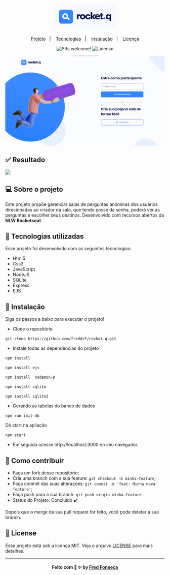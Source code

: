 <div align="center">

# ![Rocket.Q!](.github/logo.png)

</div>

<p align="center">
  <a href="#-sobre-o-projeto">Projeto</a>&nbsp;&nbsp;&nbsp;|&nbsp;&nbsp;&nbsp;
  <a href="#-tecnologias-utilizadas">Tecnologias</a>&nbsp;&nbsp;&nbsp;|&nbsp;&nbsp;&nbsp;
  <a href="#-instalação">Instalação</a>&nbsp;&nbsp;&nbsp;|&nbsp;&nbsp;&nbsp;
  <a href="#-license">Licença</a>
</p>

<p align="center">
 <img src="https://img.shields.io/static/v1?label=PRs&message=welcome&color=49AA26&labelColor=000000" alt="PRs welcome!" />

  <img alt="License" src="https://img.shields.io/static/v1?label=license&message=MIT&color=49AA26&labelColor=000000">
</p>

<img src=".github/sr-img.png">

## :white_check_mark: Resultado

<img src=".github/sr-gif.gif">

## 💻 Sobre o projeto

Este projeto propõe gerenciar salas de perguntas anônimas dos usuários direcionadas ao criador da sala, que tendo posse da senha, poderá ver as perguntas e escolher seus destinos. Desenvolvido com recursos abertos da **NLW Rocketseat**.

## 🚀 Tecnologias utilizadas

Esse projeto foi desenvolvido com as seguintes tecnologias:
- Html5
- Css3
- JavaScript
- NodeJS
- SQLite
- Express
- EJS
 
## 💾 Instalação

Siga os passos a baixo para executar o projeto!

- Clone o repositório

```
git clone https://github.com/freddcf/rocket.q.git
```

- Instale todas as dependências do projeto

```
npm install
```
```
npm install ejs
```

```
npm install  nodemon-D
```

```
npm install sqlite
```

```
npm install sqlite3
```

- Gerando as tabelas do banco de dados

```
npm run init-db
```

Dê start na apliação

```
npm start
```

- Em seguida acesse http://localhost:3000 no seu navegador.

## :metal: Como contribuir

- Faça um fork desse repositório;
- Cria uma branch com a sua feature: `git checkout -b minha-feature`;
- Faça commit das suas alterações: `git commit -m 'feat: Minha nova feature'`;
- Faça push para a sua branch: `git push origin minha-feature`.
- Status do Projeto: Concluido :heavy_check_mark:


Depois que o merge da sua pull request for feito, você pode deletar a sua branch.


## 📝 License

Esse projeto está sob a licença MIT. Veja o arquivo [LICENSE](LICENSE) para mais detalhes.

---
<h4 align="center">
    Feito com 💙 ✨ by <a href="https://github.com/freddcf" target="_blank">Fred Fonseca</a>
</h4>
